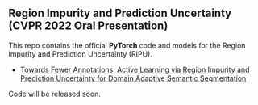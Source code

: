 ## Region Impurity and Prediction Uncertainty (CVPR 2022 Oral Presentation)

This repo contains the official **PyTorch** code and models for the Region Impurity and Prediction Uncertainty (RIPU).

- [Towards Fewer Annotations: Active Learning via Region Impurity and Prediction Uncertainty for Domain Adaptive Semantic Segmentation](https://arxiv.org/pdf/2111.12940.pdf)

Code will be released soon.
